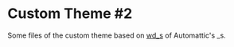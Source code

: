 # Custom Theme #2

Some files of the custom theme based on [wd_s](https://github.com/WebDevStudios/wd_s) of Automattic's _s.